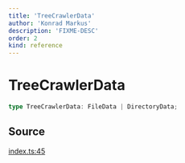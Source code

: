 ```yaml
---
title: 'TreeCrawlerData'
author: 'Konrad Markus'
description: 'FIXME-DESC'
order: 2
kind: reference
---
```


# TreeCrawlerData

```ts
type TreeCrawlerData: FileData | DirectoryData;
```

## Source

[index.ts:45](https://github.com/konkerdotdev/tiny-treecrawler-fp/blob/d889edd43bad878816e43a5941ed304eb3d9e371/src/index.ts#L45)
